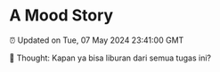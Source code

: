 # A Mood Story

⏰ Updated on Tue, 07 May 2024 23:41:00 GMT

💭 Thought: Kapan ya bisa liburan dari semua tugas ini?

